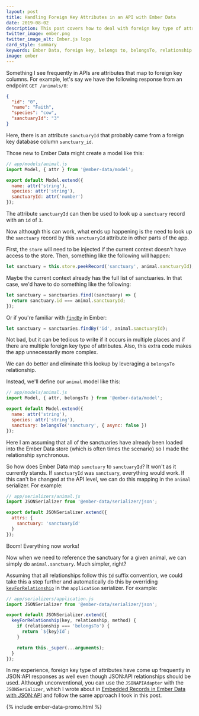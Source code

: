 ```yaml
---
layout: post
title: Handling Foreign Key Attributes in an API with Ember Data
date: 2019-08-02
description: This post covers how to deal with foreign key type of attributes in an API with Ember Data.
twitter_image: ember.png
twitter_image_alt: Ember.js logo
card_style: summary
keywords: Ember Data, foreign key, belongs to, belongsTo, relationship
image: ember
---
```


Something I see frequently in APIs are attributes that map to foreign key columns. For example, let's say we have the following response from an endpoint `GET /animals/0`:

```json
{
  "id": "0",
  "name": "Faith",
  "species": "cow",
  "sanctuaryId": "3"
}
```

Here, there is an attribute `sanctuaryId` that probably came from a foreign key database column `sanctuary_id`.

Those new to Ember Data might create a model like this:

```js
// app/models/animal.js
import Model, { attr } from '@ember-data/model';

export default Model.extend({
  name: attr('string'),
  species: attr('string'),
  sanctuaryId: attr('number')
});
```

The attribute `sanctuaryId` can then be used to look up a `sanctuary` record with an `id` of `3`.

Now although this can work, what ends up happening is the need to look up the `sanctuary` record by this `sanctuaryId` attribute in other parts of the app.

First, the `store` will need to be injected if the current context doesn't have access to the store. Then, something like the following will happen:

```js
let sanctuary = this.store.peekRecord('sanctuary', animal.sanctuaryId);
```

Maybe the current context already has the full list of sanctuaries. In that case, we'd have to do something like the following:

```js
let sanctuary = sanctuaries.find((sanctuary) => {
  return sanctuary.id === animal.sanctuaryId;
});
```

Or if you're familiar with [`findBy`](https://api.emberjs.com/ember/3.11/classes/EmberArray/methods/findBy?anchor=findBy) in Ember:

```js
let sanctuary = sanctuaries.findBy('id', animal.sanctuaryId);
```

Not bad, but it can be tedious to write if it occurs in multiple places and if there are multiple foreign key type of attributes. Also, this extra code makes the app unnecessarily more complex.

We can do better and eliminate this lookup by leveraging a `belongsTo` relationship.

Instead, we'll define our `animal` model like this:

```js
// app/models/animal.js
import Model, { attr, belongsTo } from '@ember-data/model';

export default Model.extend({
  name: attr('string'),
  species: attr('string'),
  sanctuary: belongsTo('sanctuary', { async: false })
});
```

Here I am assuming that all of the sanctuaries have already been loaded into the Ember Data store (which is often times the scenario) so I made the relationship synchronous.

So how does Ember Data map `sanctuary` to `sanctuaryId`? It won't as it currently stands. If `sanctuaryId` was `sanctuary`, everything would work. If this can't be changed at the API level, we can do this mapping in the `animal` serializer. For example:

```js
// app/serializers/animal.js
import JSONSerializer from '@ember-data/serializer/json';

export default JSONSerializer.extend({
  attrs: {
    sanctuary: 'sanctuaryId'
  }
});
```

Boom! Everything now works!

Now when we need to reference the sanctuary for a given animal, we can simply do `animal.sanctuary`. Much simpler, right?

Assuming that all relationships follow this `Id` suffix convention, we could take this a step further and automatically do this by overriding [`keyForRelationship`](https://api.emberjs.com/ember-data/3.11/classes/JSONSerializer/methods/keyForRelationship?anchor=keyForRelationship) in the `application` serializer. For example:

```js
// app/serializers/application.js
import JSONSerializer from '@ember-data/serializer/json';

export default JSONSerializer.extend({
  keyForRelationship(key, relationship, method) {
    if (relationship === 'belongsTo') {
      return `${key}Id`;
    }

    return this._super(...arguments);
  }
});
```

In my experience, foreign key type of attributes have come up frequently in JSON:API responses as well even though JSON:API relationships should be used.  Although unconventional, you can use the `JSONAPIAdapter` with the `JSONSerializer`, which I wrote about in [Embedded Records in Ember Data with JSON:API](/2019/07/21/embedded-records-in-ember-data-with-json-api.html) and follow the same approach I took in this post.

{% include ember-data-promo.html %}
